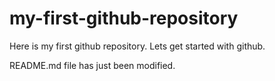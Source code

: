 # my-first-github-repository
Here is my first github repository. Lets get started with github.

README.md file has just been modified. 
